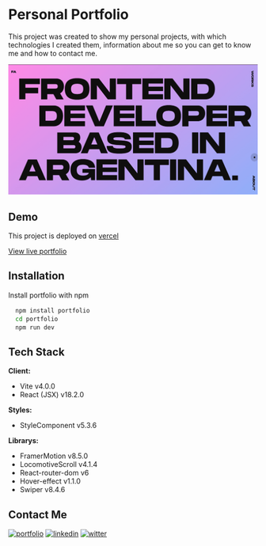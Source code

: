 
# Personal Portfolio
This project was created to show my personal projects, with which technologies I created them, information about me so you can get to know me and how to contact me.



![Image](./src/assets/images/data.png)


## Demo

This project is deployed on [vercel](https://vercel.com/)

[View live portfolio](https://feralarcon.vercel.app/)
## Installation

Install portfolio with npm

```bash
  npm install portfolio
  cd portfolio
  npm run dev
```

    
## Tech Stack

**Client:** 

- Vite v4.0.0
- React (JSX) v18.2.0

**Styles:** 

- StyleComponent v5.3.6

**Librarys:**  

- FramerMotion  v8.5.0
- LocomotiveScroll v4.1.4
- React-router-dom v6
- Hover-effect v1.1.0
- Swiper v8.4.6



## Contact Me
[![portfolio](https://img.shields.io/badge/my_portfolio-000?style=for-the-badge&logo=ko-fi&logoColor=white)](https://feralarcon.vercel.app/)
[![linkedin](https://img.shields.io/badge/linkedin-0A66C2?style=for-the-badge&logo=linkedin&logoColor=white)](https://www.linkedin.com/in/feralarcon1995/)
[![witter](https://img.shields.io/badge/twitter-1DA1F2?style=for-the-badge&logo=twitter&logoColor=white)](https://twitter.com/)


